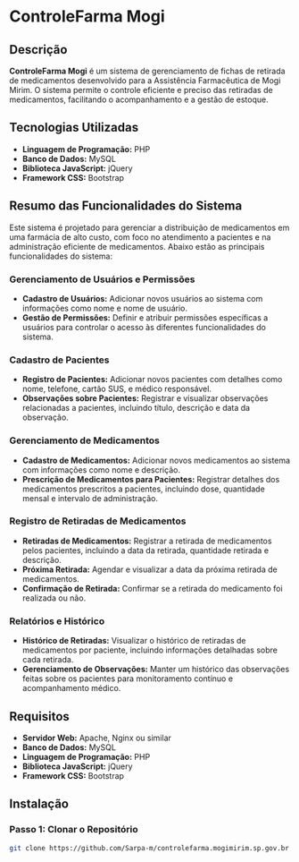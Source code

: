 # ControleFarma Mogi

## Descrição

**ControleFarma Mogi** é um sistema de gerenciamento de fichas de retirada de medicamentos desenvolvido para a Assistência Farmacêutica de Mogi Mirim. O sistema permite o controle eficiente e preciso das retiradas de medicamentos, facilitando o acompanhamento e a gestão de estoque.

## Tecnologias Utilizadas

- **Linguagem de Programação:** PHP
- **Banco de Dados:** MySQL
- **Biblioteca JavaScript:** jQuery
- **Framework CSS:** Bootstrap

## Resumo das Funcionalidades do Sistema

Este sistema é projetado para gerenciar a distribuição de medicamentos em uma farmácia de alto custo, com foco no atendimento a pacientes e na administração eficiente de medicamentos. Abaixo estão as principais funcionalidades do sistema:

### Gerenciamento de Usuários e Permissões

- **Cadastro de Usuários:** Adicionar novos usuários ao sistema com informações como nome e nome de usuário.
- **Gestão de Permissões:** Definir e atribuir permissões específicas a usuários para controlar o acesso às diferentes funcionalidades do sistema.

### Cadastro de Pacientes

- **Registro de Pacientes:** Adicionar novos pacientes com detalhes como nome, telefone, cartão SUS, e médico responsável.
- **Observações sobre Pacientes:** Registrar e visualizar observações relacionadas a pacientes, incluindo título, descrição e data da observação.

### Gerenciamento de Medicamentos

- **Cadastro de Medicamentos:** Adicionar novos medicamentos ao sistema com informações como nome e descrição.
- **Prescrição de Medicamentos para Pacientes:** Registrar detalhes dos medicamentos prescritos a pacientes, incluindo dose, quantidade mensal e intervalo de administração.

### Registro de Retiradas de Medicamentos

- **Retiradas de Medicamentos:** Registrar a retirada de medicamentos pelos pacientes, incluindo a data da retirada, quantidade retirada e descrição.
- **Próxima Retirada:** Agendar e visualizar a data da próxima retirada de medicamentos.
- **Confirmação de Retirada:** Confirmar se a retirada do medicamento foi realizada ou não.

### Relatórios e Histórico

- **Histórico de Retiradas:** Visualizar o histórico de retiradas de medicamentos por paciente, incluindo informações detalhadas sobre cada retirada.
- **Gerenciamento de Observações:** Manter um histórico das observações feitas sobre os pacientes para monitoramento contínuo e acompanhamento médico.

## Requisitos

- **Servidor Web:** Apache, Nginx ou similar
- **Banco de Dados:** MySQL
- **Linguagem de Programação:** PHP
- **Biblioteca JavaScript:** jQuery
- **Framework CSS:** Bootstrap

## Instalação

### Passo 1: Clonar o Repositório

```bash
git clone https://github.com/Sarpa-m/controlefarma.mogimirim.sp.gov.br
